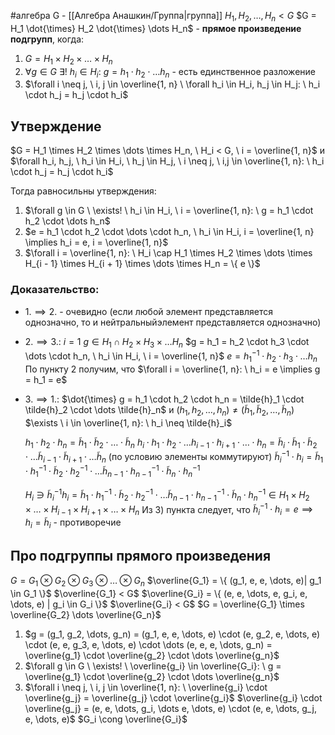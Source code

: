 #алгебра 
G - [[Алгебра Анашкин/Группа|группа]]
$H_1, H_2, \dots, H_n < G$
$G = H_1 \dot{\times} H_2 \dot{\times} \dots H_n$ - **прямое произведение подгрупп**, когда:
1) $G = H_1 \times H_2 \times \dots \times H_n$
2) $\forall g \in G \ \exists! \ h_i \in H_i: \ g = h_1 \cdot h_2 \cdot \dots h_n$ - есть единственное разложение
3) $\forall i \neq j, \ i, j \in \overline{1, n} \ \forall h_i \in H_i, h_j \in H_j: \ h_i \cdot h_j = h_j \cdot h_i$

## Утверждение
$G = H_1 \times H_2 \times \dots \times H_n, \ H_i < G, \ i = \overline{1, n}$ и $\forall h_i, h_j, \ h_i \in H_i, \ h_j \in H_j, \ i \neq j, \ i,j \in \overline{1, n}: \ h_i \cdot h_j = h_j \cdot h_i$

Тогда равносильны утверждения:
1. $\forall g \in G \ \exists! \ h_i \in H_i, \ i = \overline{1, n}: \ g = h_1 \cdot h_2 \cdot \dots h_n$
2. $e = h_1 \cdot h_2 \cdot \dots \cdot h_n, \ h_i \in H_i, i = \overline{1, n} \implies h_i = e, i = \overline{1, n}$
3. $\forall i = \overline{1, n}: \ H_i \cap H_1 \times H_2 \times \dots \times H_{i - 1} \times H_{i + 1} \times \dots \times H_n = \{ e \}$

### Доказательство:
- $1. \implies 2.$ - очевидно (если любой элемент представляется однозначно, то и нейтральныйэлемент представляется однозначно)
- $2. \implies 3.$:
	$i = 1$
	$g \in H_1 \cap H_2 \times H_3 \times \dots H_n$
	$g = h_1 = h_2 \cdot h_3 \cdot \dots \cdot h_n, \ h_i \in H_i, \ i = \overline{1, n}$
	$e = h_1^{-1} \cdot h_2 \cdot h_3 \cdot \dots h_n$
	По пункту 2 получим, что $\forall i = \overline{1, n}: \ h_i = e \implies g = h_1 = e$
- $3. \implies 1.$:
	$\dot{\times} g = h_1 \cdot h_2 \cdot h_n = \tilde{h}_1 \cdot \tilde{h}_2 \cdot \dots \tilde{h}_n$ и $(h_1, h_2, \dots, h_n) \neq (\tilde{h}_1, \tilde{h}_2, \dots, \tilde{h}_n)$
	$\exists \ i \in \overline{1, n}: \ h_i \neq \tilde{h}_i$
	
	$h_1 \cdot h_2 \cdot h_n = \tilde{h}_1 \cdot \tilde{h}_2 \cdot \dots \cdot \tilde{h}_n$
	$h_i \cdot h_1 \cdot h_2 \cdot \dots h_{i - 1} \cdot h_{i + 1} \cdot \dots \cdot h_n = \tilde{h}_i \cdot \tilde{h}_1 \cdot \tilde{h}_2 \cdot \dots \tilde{h}_{i - 1}\cdot \tilde{h}_{i + 1} \cdot \dots \tilde{h}_n$ (по условию элементы коммутируют)
	$\tilde{h}_{i}^{-1} \cdot h_i = \tilde{h}_{1} \cdot h_1^{-1} \cdot \tilde{h}_{2} \cdot h_2^{-1} \cdot \dots \tilde{h}_{n - 1} \cdot h_{n - 1}^{-1} \cdot \tilde{h}_{n} \cdot h_{n}^{-1}$
	
	$H_i \ni \tilde{h}_{i}^{-1} h_i = \tilde{h}_{1} \cdot h_1^{-1} \cdot \tilde{h}_{2} \cdot h_2^{-1} \cdot \dots \tilde{h}_{n - 1} \cdot h_{n - 1}^{-1} \cdot \tilde{h}_{n} \cdot h_{n}^{-1} \in H_1 \times H_2 \times \dots \times H_{i - 1} \times H_{i + 1} \times \dots \times H_n$
	Из 3) пункта следует, что $\tilde{h}_{i}^{-1} \cdot h_i = e \implies h_i = \tilde{h}_i$ - противоречие

## Про подгруппы прямого произведения
$G = G_1 \otimes G_2 \otimes G_3 \otimes \dots \otimes G_n$
$\overline{G_1} = \{ (g_1, e, e, \dots, e)| g_1 \in G_1 \}$
$\overline{G_1} < G$
$\overline{G_i} = \{ (e, e, \dots, e, g_i, e, \dots, e) | g_i \in G_i \}$
$\overline{G_i} < G$
$G = \overline{G_1} \times \overline{G_2} \dots \overline{G_n}$
1. $g = (g_1, g_2, \dots, g_n) = (g_1, e, e, \dots, e) \cdot (e, g_2, e, \dots, e) \cdot (e, e, g_3, e, \dots, e) \cdot \dots (e, e, e, \dots, g_n) = \overline{g_1} \cdot \overline{g_2} \cdot \dots \overline{g_n}$
2. $\forall g \in G \ \exists! \ \overline{g_i} \in \overline{G_i}: \ g = \overline{g_1} \cdot \overline{g_2} \cdot \dots \overline{g_n}$
3. $\forall i \neq j, \ i, j \in \overline{1, n}: \ \overline{g_i} \cdot \overline{g_j} = \overline{g_j} \cdot \overline{g_i}$
	$\overline{g_i} \cdot \overline{g_j} = (e, e, \dots, g_i, \dots e, \dots, e) \cdot (e, e, \dots, g_j, e, \dots, e)$
	$G_i \cong \overline{G_i}$